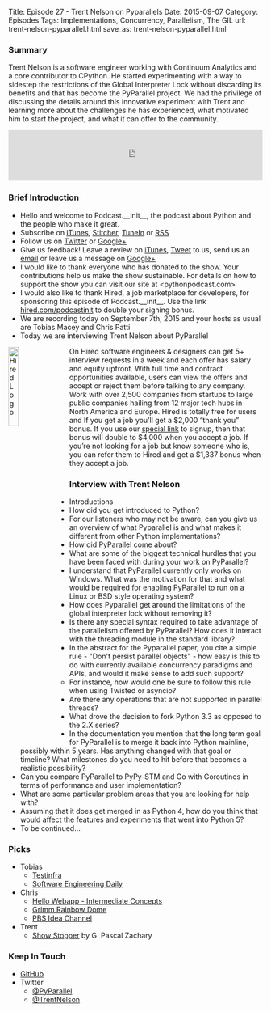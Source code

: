 Title: Episode 27 - Trent Nelson on Pyparallels
Date: 2015-09-07
Category: Episodes
Tags: Implementations, Concurrency, Parallelism, The GIL
url: trent-nelson-pyparallel.html
save_as: trent-nelson-pyparallel.html

### Summary
Trent Nelson is a software engineer working with Continuum Analytics and a core contributor to CPython. He started experimenting with a way to sidestep the restrictions of the Global Interpreter Lock without discarding its benefits and that has become the PyParallel project. We had the privilege of discussing the details around this innovative experiment with Trent and learning more about the challenges he has experienced, what motivated him to start the project, and what it can offer to the community.

<iframe id="audio_iframe" src="http://www.podbean.com/media/player/v2rjn-59787d?from=yiiadmin&skin=103&postId=5863549&download=1&share=1&fonts=Helvetica&auto=0" height="100" width="100%" frameborder="0" scrolling="no" data-name="pb-iframe-player"></iframe>

### Brief Introduction
- Hello and welcome to Podcast.\_\_init\_\_, the podcast about Python and the people who make it great.
- Subscribe on [iTunes](https://itunes.apple.com/us/podcast/podcast.-init/id981834425?mt=2&uo=6&at=&ct=), [Stitcher](http://www.stitcher.com/s?fid=64838&refid=stpr), [TuneIn](http://tunein.com/embed/follow/p726240/#) or [RSS](http://podcastinit.podbean.com/feed/)
- Follow us on [Twitter](https://twitter.com/Podcast__init__) or [Google+](https://plus.google.com/+Podcastinit-the-python-podcast)
- Give us feedback! Leave a review on [iTunes](https://itunes.apple.com/us/podcast/podcast.-init/id981834425?mt=2&uo=6&at=&ct=), [Tweet](https://twitter.com/Podcast__init__) to us, send us an [email](mailto:hosts@podcastinit.com) or leave us a message on [Google+](https://plus.google.com/+Podcastinit-the-python-podcast)
- I would like to thank everyone who has donated to the show. Your contributions help us make the show sustainable. For details on how to support the show you can visit our site at <pythonpodcast.com>
- I would also like to thank Hired, a job marketplace for developers, for sponsoring this episode of Podcast.\_\_init\_\_. Use the link [hired.com/podcastinit](https://hired.com/?utm_content=shownotes-4k&utm_medium=podcast&utm_source=podcastinit) to double your signing bonus.
- We are recording today on September 7th, 2015 and your hosts as usual are Tobias Macey and Chris Patti
- Today we are interviewing Trent Nelson about PyParallel

<div class="well">
<a href="https://hired.com/?utm_content=shownotes-4k&utm_medium=podcast&utm_source=podcastinit"><img src="/images/hired-logo-dark-padding.png" alt="Hired Logo" style="float: left; width: 20%; margin-right: 20px;"></a>
<p>
On Hired software engineers & designers can get 5+ interview requests in a week and each offer has salary and equity upfront. With full time and contract opportunities available, users can view the offers and accept or reject them before talking to any company. Work with over 2,500 companies from startups to large public companies hailing from 12 major tech hubs in North America and Europe.  Hired is totally free for users and If you get a job you’ll get a $2,000 “thank you” bonus. If you use our <a href="https://hired.com/?utm_content=shownotes-4k&utm_medium=podcast&utm_source=podcastinit">special link</a> to signup, then that bonus will double to $4,000 when you accept a job. If you’re not looking for a job but know someone who is, you can refer them to Hired and get a $1,337 bonus when they accept a job.
</p>
</div>

### Interview with Trent Nelson
- Introductions
- How did you get introduced to Python?
- For our listeners who may not be aware, can you give us an overview of what Pyparallel is and what makes it different from other Python implementations?
- How did PyParallel come about?
- What are some of the biggest technical hurdles that you have been faced with during your work on PyParallel?
- I understand that PyParallel currently only works on Windows. What was the motivation for that and what would be required for enabling PyParallel to run on a Linux or BSD style operating system?
- How does Pyparallel get around the limitations of the global interpreter lock without removing it?
- Is there any special syntax required to take advantage of the parallelism offered by PyParallel? How does it interact with the threading module in the standard library?
- In the abstract for the Pyparallel paper, you cite a simple rule - "Don't persist parallel objects" - how easy is this to do with currently available concurrency paradigms and APIs, and would it make sense to add such support?
  - For instance, how would one be sure to follow this rule when using Twisted or asyncio?
- Are there any operations that are not supported in parallel threads?
- What drove the decision to fork Python 3.3 as opposed to the 2.X series?
- In the documentation you mention that the long term goal for PyParallel is to merge it back into Python mainline, possibly within 5 years. Has anything changed with that goal or timeline? What milestones do you need to hit before that becomes a realistic possibility?
- Can you compare PyParallel to PyPy-STM and Go with Goroutines in terms of performance and user implementation?
- What are some particular problem areas that you are looking for help with?
- Assuming that it does get merged in as Python 4, how do you think that would affect the features and experiments that went into Python 5?
- To be continued...

### Picks
- Tobias
  - [Testinfra](http://testinfra.readthedocs.org/en/latest/)
  - [Software Engineering Daily](http://softwareengineeringdaily.com/)
- Chris
  - [Hello Webapp - Intermediate Concepts](https://www.kickstarter.com/projects/1868398473/hello-web-app-intermediate-concepts)
  - [Grimm Rainbow Dome](http://grimmales.com/rainbowdome/)
  - [PBS Idea Channel](https://www.youtube.com/user/pbsideachannel) 
- Trent
  - [Show Stopper](http://amzn.to/1UxJExs) by G. Pascal Zachary

### Keep In Touch
- [GitHub](https://github.com/pyparallel/pyparallel)
- Twitter
  - [@PyParallel](https://twitter.com/pyparallel)
  - [@TrentNelson](https://twitter.com/trentnelson)
